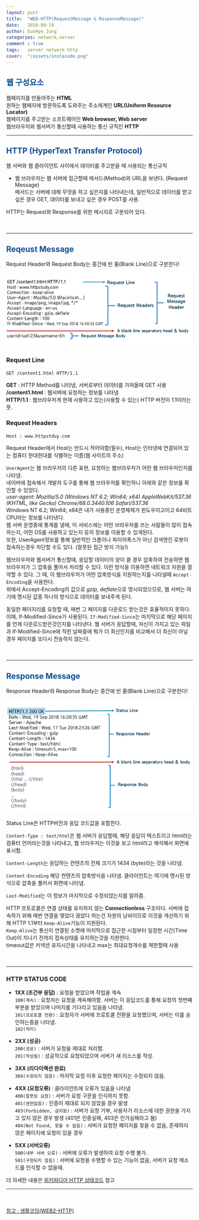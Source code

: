 ```yaml
---
layout: post
title:  "WEB-HTTP(RequestMessage & ResponseMessage)"
date:   2018-09-19
author: EunHye Jung
categories: network,server
comment : true
tags:	server network http
cover:  "/assets/instacode.png"
---   
```

          
   
##  <font color = "#0E4D92"> 웹 구성요소 </font>     

웹페이지를 만들어주는 <b> HTML </b>   
원하는 웹페지에 방문하도록 도와주는 주소체계인 <b>URL(Uniform Resource Locator)</b>   
웹페이지를 주고받는 소프트웨어인 <b> Web browser, Web server</b>  
웹브라우저와 웹서버가 통신할때 사용하는 통신 규칙인 <b>HTTP</b>   
        
- - -   
          
## <font color = "#0E4D92"> HTTP (HyperText Transfer Protocol)  </font>  
 
웹 서버와 웹 클라이언트 사이에서 데이터를 주고받을 때 사용되는 통신규칙  
* 웹 브라우저는 웹 서버에 접근할때 메서드(Method)와 URL을 보낸다. (Request Message)  
  메서드는 서버에 대해 무엇을 하고 싶은지를 나타내는데, 일반적으로 데이터를 받고 싶은 경우 GET, 데이터를 보내고 싶은 경우 POST를 사용.    
  
HTTP는 Request와 Response를 위한 메시지로 구분되어 있다.    
  
　  
- - -  
    
##  <font color = "#0E4D92"> Reqeust Message </font>    
  
     
Request Header와 Request Body는 중간에 빈 줄(Blank Line)으로 구분한다!  
  
  
  ![content01](/assets/contents/network/content01_httprequestmsg.PNG)    
  
  
### Request Line   
   
` GET /content1.html HTTP/1.1 `   
  
<b>GET</b> : HTTP Method를 나타냄, 서버로부터 데이터를 가져올때 GET 사용    
<b>/content1.html</b> : 웹서버에 요청하는 정보를 나타냄  
<b>HTTP/1.1</b> : 웹브라우저게 현재 사용하고 있는(사용할 수 있는) HTTP 버전이 1.1이라는 뜻.  
   
   
### Request Headers  
   
`Host : www.httpstduy.com`   
  
Request Header에서 Host는 반드시 적어야함(필수), 
Host는 인터넷에 연결되어 있는 컴퓨터 한대한대를 식별하는 이름(웹 사이트의 주소)   
  
`UserAgent`는 웹 브라우저의 다른 표현, 요청하는 웹브라우저가 어떤 웹 브라우저인지를 나타냄.  
네이버에 접속해서 개발자 도구를 통해 웹 브라우저를 확인하니 아래와 같은 정보를 확인할 수 있었다.      
<i> user-agent: Mozilla/5.0 (Windows NT 6.2; Win64; x64) AppleWebKit/537.36 (KHTML, like Gecko) Chrome/68.0.3440.106 Safari/537.36  </i>  
Windows NT 6.2; Win64; x64은 내가 사용중인 운영체제가 윈도우이고이고 64비트 CPU라는 정보를 나타낸다.   
웹 서버 운영중에 통계를 낼때, 이 서비스에는 어떤 브라우저를 쓰는 사람들이 많이 접속하는지, 어떤 OS를 사용하고 있는지 등의 정보를 이용할 수 있게된다.    
또한, UserAgent정보를 통해 일반적인 크롬이나 파이어폭스가 아닌 검색엔진 로봇이 접속하는경우 차단할 수도 있다. (잘못된 접근 방지 가능!)  
  
웹브라우저와 웹서버가 통신할때, 응답할 데이터의 양이 클 경우 압축하여 전송하면 웹 브라우저가 그 압축을 풀어서 처리할 수 있다. 이런 방식을 이용하면 네트워크 자원을 절약할 수 있다. 그 때, 이 웹브라우저가 어떤 압축방식을 지원하는지를 나타낼때 `Accept-Encoding`을 사용한다.  
위에서 Accept-Encoding의 값으로 <i>gzip, deflate</i>으로 명시되었으므로, 웹 서버는 여기에 명시된 값중 하나의 방식으로 데이터를 보내주게 된다.  
  
동일한 페이지리를 요청할 때, 매번 그 페이지를 다운로드 받는것은 효율적이지 못하다. 이때, If-Modified-Since가 사용된다. `If-Modified-Since`는 마지막으로 해당 페이지를 언제 다운로드받은것인지를 나타낸다. 웹 서버가 응답할때, 자신이 가지고 있는 파일과 If-Modified-Since에 적힌 날짜중에 뭐가 더 최신인지를 비교해서 더 최신이 아닐 경우 페이지를 또다시 전송하지 않는다.      
  
　  
- - -  
    
##  <font color = "#0E4D92"> Response Message </font>    
  
Response Header와 Response Body는 중간에 빈 줄(Blank Line)으로 구분한다!  
  
  
  ![content02](/assets/contents/network/content02_http_responsemsg.PNG)    
  
  
Status Line은 HTTP버전과 응답 코드값을 포함한다. 
  
`Content-Type : text/html`은 웹 서버가 응답할때, 해당 응답이 텍스트이고 html라는 컴퓨터 언어라는것을 나타내고, 웹 브라우저는 이것을 보고 html라고 해석해서 화면에 표시함.   
  
`Content-Length`는 응답하는 컨텐츠의 전체 크기가 1434 (byte)라는 것을 나타냄.  
  
`Content-Encoding` 해당 컨텐츠의 압축방식을 나타냄. 클라이언트는 여기에 명시된 방식으로 압축을 풀어서 화면에 나타냄.    
   
`Last-Modified`는 이 정보가 마지막으로 수정되었는지를 알려줌.  
  
HTTP 프토로콜은 연결 상태를 유지하지 않는 <b>Connectionless</b> 구조이다. 서버에 접속하기 위해 매번 연결을 맺었다 끊었다 하는건 자원의 낭비이므로 이것을 개선하기 위해 HTTP 1.1부터 `Keep-Alive`기능이 지원된다.  
`Keep-Alive`는 통신이 연결된 소켓에 마지막으로 접근한 시점부터 일정한 시간(Time Out)이 지나기 전까지 접속상태를 유지하는것을 지원한다.  
timeout값은 커넥션 유지시간을 나타내고 max는 최대요청개수를 제한할때 사용  
   
　
- - -
    
### HTTP STATUS CODE   
  
  
* <b> 1XX (조건부 응답)</b> : 요청을 받았으며 작업을 계속  
  `100(계속)` : 요청자는 요청을 계속해야함. 서버는 이 응답코드를 통해 요청의 첫번째 부분을 받았으며 나머지를 기다리고 있음을 나타냄.  
  `101(프로토콜 전환)` : 요청자가 서버에 프로토콜 전환을 요청했으며, 서버는 이를 승인하는중을 나타냄.  
 `102(처리)`  
  
* <b> 2XX (성공) </b>  
  `200(성공)` : 서버가 요청을 제대로 처리함.  
  `201(작성됨)` : 성공적으로 요청되었으며 서버가 새 리소스를 작성.  
  
* <b> 3XX (리다이렉션 완료) </b>  
  `304(수정되지 않음)` : 마지막 요청 이후 요청한 페이지는 수정되지 않음. 
  
* <b> 4XX (요청오류) </b> : 클라이언트에 오류가 있음을 나타냄    
  `400(잘못된 요청)` : 서버가 요청 구문을 인식하지 못함.   
  `401(권한없음)` : 인증이 제대로 되지 않았을 경우 발생  
  `403(Forbidden, 금지됨)` : 서버가 요청 거부, 사용자가 리소스에 대한 권한을 가지고 있지 않은 경우 발생 (401은 인증실패, 403은 인가실패라고 봄)  
  `404(Not Found, 찾을 수 없음)` : 서버가 요청한 페이지를 찾을 수 없음, 존재하지 않은 페이지에 요청이 있을 경우  
    
* <b> 5XX (서버오류) </b>    
  `500(내부 서버 오류)` : 서버에 오류가 발생하여 요청 수행 불가.    
  `501(구현되지 않음)` : 서버에 요청을 수행할 수 있는 기능이 없음, 서버가 요청 메소드를 인식할 수 없을때.  
  
더 자세한 내용은 [위키피디아 HTTP 상태코드](https://ko.wikipedia.org/wiki/HTTP_%EC%83%81%ED%83%9C_%EC%BD%94%EB%93%9C) 참고  
  
  
    
- - -   
　 
   
[참고 : 생활코딩(WEB2-HTTP)](https://www.youtube.com/watch?v=t7ASgtJoVz4&index=1&list=PLuHgQVnccGMBd-v_DjNm61EBaDpYZSV1Z)    
　  
   
   
      
